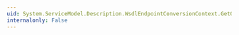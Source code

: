 ```yaml
---
uid: System.ServiceModel.Description.WsdlEndpointConversionContext.GetOperationBinding(System.ServiceModel.Description.OperationDescription)
internalonly: False
---
```

